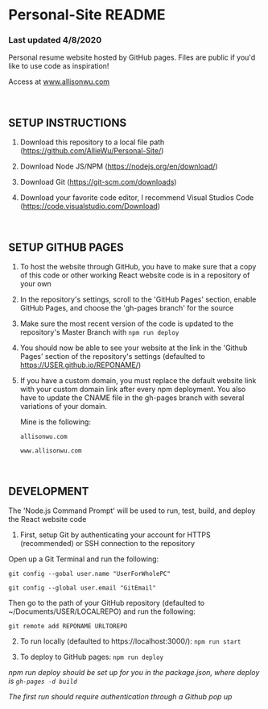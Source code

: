# Personal-Site README
### Last updated 4/8/2020
Personal resume website hosted by GitHub pages.
Files are public if you'd like to use code as inspiration!

Access at www.allisonwu.com 

<br/>

## SETUP INSTRUCTIONS
1. Download this repository to a local file path (https://github.com/AllieWu/Personal-Site/)

2. Download Node JS/NPM (https://nodejs.org/en/download/)

3. Download Git (https://git-scm.com/downloads)

4. Download your favorite code editor, I recommend Visual Studios Code (https://code.visualstudio.com/Download)

<br/>

## SETUP GITHUB PAGES 
1. To host the website through GitHub, you have to make sure that a copy of this code or other working React website code is in a repository of your own

2. In the repository's settings, scroll to the 'GitHub Pages' section, enable GitHub Pages, and choose the 'gh-pages branch' for the source

3. Make sure the most recent version of the code is updated to the repository's Master Branch with ```npm run deploy```

4. You should now be able to see your website at the link in the 'Github Pages' section of the repository's settings (defaulted to https://USER.github.io/REPONAME/)

5. If you have a custom domain, you must replace the default website link with your custom domain link after every npm deployment. You also have to update the CNAME file in the gh-pages branch with several variations of your domain.

    Mine is the following: 

    ```allisonwu.com ```

    ```www.allisonwu.com```
    
 <br/>

## DEVELOPMENT
The 'Node.js Command Prompt' will be used to run, test, build, and deploy the React website code

1. First, setup Git by authenticating your account for HTTPS (recommended) or SSH connection to the repository


Open up a Git Terminal and run the following:

```git config --gobal user.name "UserForWholePC"```

```git config --global user.email "GitEmail"```


Then go to the path of your GitHub repository (defaulted to ~/Documents/USER/LOCALREPO) and run the following:

```git remote add REPONAME URLTOREPO```


2. To run locally (defaulted to https://localhost:3000/): ```npm run start``` 

3. To deploy to GitHub pages: ```npm run deploy```

*npm run deploy should be set up for you in the package.json, where deploy is ```gh-pages -d build```*

*The first run should require authentication through a Github pop up*

<br/>
  
